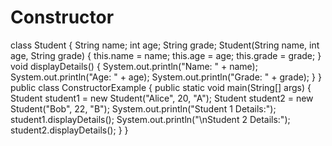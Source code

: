 # Constructor
class Student {
    String name;
    int age;
    String grade;
    Student(String name, int age, String grade) {
        this.name = name;
        this.age = age;
        this.grade = grade;
    }
    void displayDetails() {
        System.out.println("Name: " + name);
        System.out.println("Age: " + age);
        System.out.println("Grade: " + grade);
    }
}
public class ConstructorExample {
    public static void main(String[] args) {
        Student student1 = new Student("Alice", 20, "A");
        Student student2 = new Student("Bob", 22, "B");
        System.out.println("Student 1 Details:");
        student1.displayDetails();
        System.out.println("\nStudent 2 Details:");
        student2.displayDetails();
    }
}
